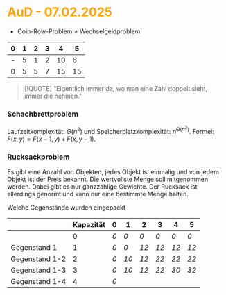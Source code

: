# <font color = "orange">AuD - 07.02.2025</font>
- Coin-Row-Problem $\neq$  Wechselgeldproblem

| 0   | 1   | 2   | 3   | 4   | 5   |
| --- | --- | --- | --- | --- | --- |
| -   | 5   | 1   | 2   | 10  | 6   |
| 0   | 5   | 5   | 7   | 15  | 15  |
>[!QUOTE] "Eigentlich immer da, wo man eine Zahl doppelt sieht, immer die nehmen."

### Schachbrettproblem
Laufzeitkomplexität: $\Theta(n^2)$ und Speicherplatzkomplexität: $n^{\Theta(n^2)}$.
Formel: $F(x,y) = F(x-1,y)+F(x,y-1)$.

### Rucksackproblem
Es gibt eine Anzahl von Objekten, jedes Objekt ist einmalig und von jedem Objekt ist der Preis bekannt. Die wertvollste Menge soll mitgenommen werden. Dabei gibt es nur ganzzahlige Gewichte.
Der Rucksack ist allerdings genormt und kann nur eine bestimmte Menge halten.

Welche Gegenstände wurden eingepackt

|                | Kapazität | 0   | 1    | 2    | 3    | 4    | 5    |
| -------------- | --------- | --- | ---- | ---- | ---- | ---- | ---- |
|                | 0         | *0* | *0*  | *0*  | *0*  | *0*  | *0*  |
| Gegenstand 1   | 1         | *0* | *0*  | *12* | *12* | *12* | *12* |
| Gegenstand 1-2 | 2         | *0* | *10* | *12* | *22* | *22* | *22* |
| Gegenstand 1-3 | 3         | *0* | *10* | *12* | *22* | *30* | *32* |
| Gegenstand 1-4 | 4         | *0* |      |      |      |      |      |


